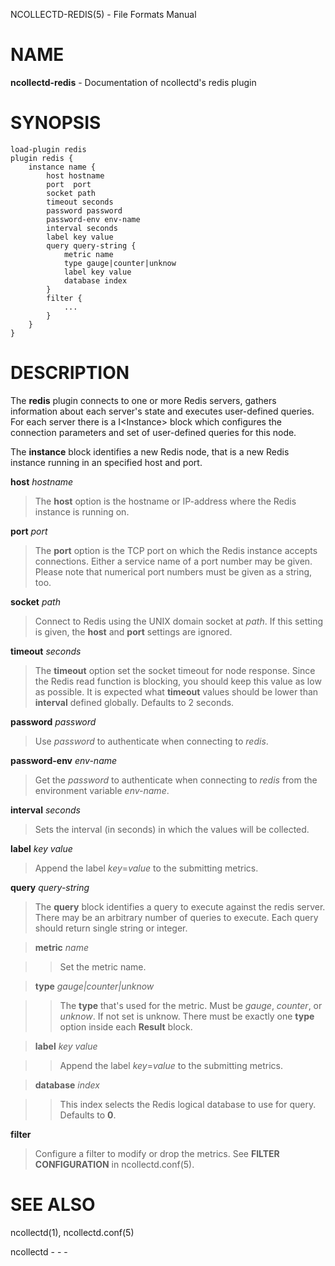 NCOLLECTD-REDIS(5) - File Formats Manual

# NAME

**ncollectd-redis** - Documentation of ncollectd's redis plugin

# SYNOPSIS

	load-plugin redis
	plugin redis {
	    instance name {
	        host hostname
	        port  port
	        socket path
	        timeout seconds
	        password password
	        password-env env-name
	        interval seconds
	        label key value
	        query query-string {
	            metric name
	            type gauge|counter|unknow
	            label key value
	            database index
	        }
	        filter {
	            ...
	        }
	    }
	}

# DESCRIPTION

The **redis** plugin connects to one or more Redis servers, gathers
information about each server's state and executes user-defined queries.
For each server there is a I&lt;Instance&gt; block which configures the connection
parameters and set of user-defined queries for this node.

The **instance** block identifies a new Redis node, that is a new Redis
instance running in an specified host and port.

**host** *hostname*

> The **host** option is the hostname or IP-address where the Redis instance
> is running on.

**port** *port*

> The **port** option is the TCP port on which the Redis instance accepts
> connections.
> Either a service name of a port number may be given.
> Please note that numerical port numbers must be given as a string, too.

**socket** *path*

> Connect to Redis using the UNIX domain socket at *path*.
> If this setting is given, the **host** and **port** settings are ignored.

**timeout** *seconds*

> The **timeout** option set the socket timeout for node response.
> Since the Redis read function is blocking, you should keep this value
> as low as possible.
> It is expected what **timeout** values should be lower than **interval**
> defined globally.
> Defaults to 2 seconds.

**password** *password*

> Use *password* to authenticate when connecting to *redis*.

**password-env** *env-name*

> Get the *password* to authenticate when connecting to *redis* from the
> environment variable *env-name*.

**interval** *seconds*

> Sets the interval (in seconds) in which the values will be collected.

**label** *key* *value*

> Append the label *key*=*value* to the submitting metrics.

**query** *query-string*

> The **query** block identifies a query to execute against the redis server.
> There may be an arbitrary number of queries to execute.
> Each query should return single string or integer.

> **metric** *name*

> > Set the metric name.

> **type** *gauge|counter|unknow*

> > The **type** that's used for the metric.
> > Must be *gauge*, *counter*, or *unknow*.
> > If not set is unknow.
> > There must be exactly one **type** option inside each **Result** block.

> **label** *key* *value*

> > Append the label *key*=*value* to the submitting metrics.

> **database** *index*

> > This index selects the Redis logical database to use for query.
> > Defaults to **0**.

**filter**

> Configure a filter to modify or drop the metrics.
> See **FILTER CONFIGURATION** in
> ncollectd.conf(5).

# SEE ALSO

ncollectd(1),
ncollectd.conf(5)

ncollectd - - -
